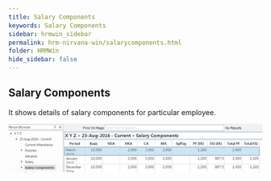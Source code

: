 ```yaml
---
title: Salary Components
keywords: Salary Components
sidebar: hrmwin_sidebar
permalink: hrm-nirvana-win/salarycomponents.html
folder: HRMWin   
hide_sidebar: false
---
```


## Salary Components

It shows details of salary components for particular employee.

![](/images/salarycomponents.jpg)
